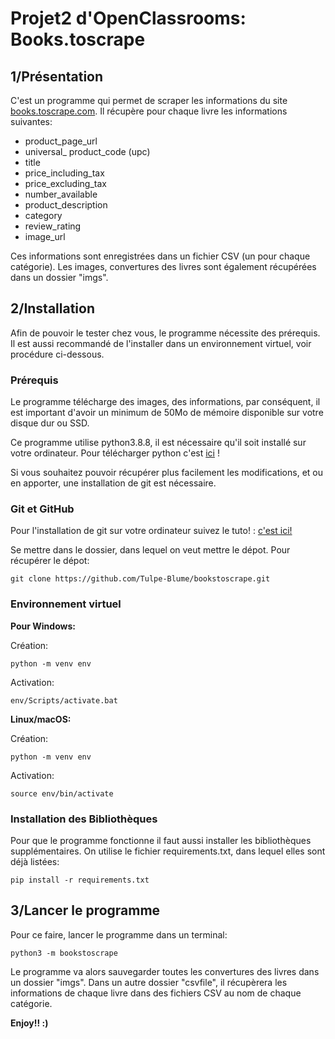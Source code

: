 # Projet2 d'OpenClassrooms: Books.toscrape

## 1/Présentation

C'est un programme qui permet de scraper les informations du site [books.toscrape.com](http://books.toscrape.com/). Il récupère pour chaque livre les informations suivantes:
- product_page_url
- universal_ product_code (upc)
- title
- price_including_tax
- price_excluding_tax
- number_available
- product_description
- category
- review_rating
- image_url

Ces informations sont enregistrées dans un fichier CSV (un pour chaque catégorie). Les images, convertures des livres sont également récupérées dans un dossier "imgs". 

## 2/Installation

Afin de pouvoir le tester chez vous, le programme nécessite des prérequis. Il est aussi recommandé de l'installer dans un environnement virtuel, voir procédure ci-dessous.

### Prérequis

Le programme télécharge des images, des informations, par conséquent, il est important d'avoir un minimum de 50Mo de mémoire disponible sur votre disque dur ou SSD.

Ce programme utilise python3.8.8, il est nécessaire qu'il soit installé sur votre ordinateur. Pour télécharger python c'est [ici](https://www.python.org/downloads/) !

Si vous souhaitez pouvoir récupérer plus facilement les modifications, et ou en apporter, une installation de git est nécessaire.

### Git et GitHub

Pour l'installation de git sur votre ordinateur suivez le tuto! : [c'est ici!](https://git-scm.com/book/fr/v2/D%C3%A9marrage-rapide-Installation-de-Git)

Se mettre dans le dossier, dans lequel on veut mettre le dépot. Pour récupérer le dépot:

	git clone https://github.com/Tulpe-Blume/bookstoscrape.git

### Environnement virtuel

**Pour Windows:**

Création:
	
	python -m venv env
Activation:
	
	env/Scripts/activate.bat
	
**Linux/macOS:**

Création:
	
	python -m venv env
Activation:
	
	source env/bin/activate

### Installation des Bibliothèques

Pour que le programme fonctionne il faut aussi installer les bibliothèques supplémentaires. On utilise le fichier requirements.txt, dans lequel elles sont déjà listées:
	
	pip install -r requirements.txt

## 3/Lancer le programme

Pour ce faire, lancer le programme dans un terminal: 

	python3 -m bookstoscrape
	
Le programme va alors sauvegarder toutes les convertures des livres dans un dossier "imgs". Dans un autre dossier "csvfile", il récupèrera les informations de chaque livre dans des fichiers CSV au nom de chaque catégorie.


**Enjoy!! :)**
	



